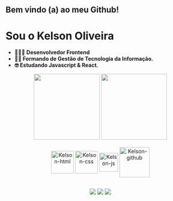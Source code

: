 <h2>Bem vindo (a) ao meu Github!</h2>
<h1>Sou o Kelson Oliveira</h1>
  
  - 👨🏻‍💻 <b>Desenvolvedor Frontend 
  - 👨‍🎓 Formando de Gestão de Tecnologia da Informação.
  - 🤓 Estudando Javascript & React.</b>



<div align="center">
<img height="175rem" src="https://github-readme-stats.vercel.app/api?username=anuraghazra&show_icons=true&theme=dark"/>
<img height="175rem" src="https://github-readme-stats.vercel.app/api/top-langs/?username=kelsonobd&layout=compact&langs_count=16&theme=dark"/>
</div>

<div align="center" style="display: inline_inblock"><br>
<img align="center" alt="Kelson-html" height="60" width"60" src="https://cdn.jsdelivr.net/gh/devicons/devicon@latest/icons/html5/html5-original-wordmark.svg"/>
<img align="center" alt="Kelson-css" height="60" width"60" src="https://cdn.jsdelivr.net/gh/devicons/devicon@latest/icons/css3/css3-original-wordmark.svg"/>
<img align="center" alt="Kelson-js" height="50" width"50" src="https://cdn.jsdelivr.net/gh/devicons/devicon@latest/icons/javascript/javascript-original.svg"/>
<img align="center" alt="Kelson-github" height="80" width"80" src="https://cdn.jsdelivr.net/gh/devicons/devicon@latest/icons/git/git-original-wordmark.svg"/>
</div>

##

<div align="center">
  <a href="https://www.linkedin.com/in/kelson-oliveira-94605a211/ target="_blank"><img src="https://img.shields.io/badge/LinkedIn-0077B5?style=for-the-badge&logo=linkedin&logoColor=white"></a>
  <a href="klson.dev"  target="_blank"><img src="https://img.shields.io/badge/website-000000?style=for-the-badge&logo=About.me&logoColor=white"></a>
  <a href="https://www.instagram.com/kelson.dev/" target="_blank"><img src="https://img.shields.io/badge/Instagram-E4405F?style=for-the-badge&logo=instagram&logoColor=white"></a>
</div>


          
            
            
    
          

